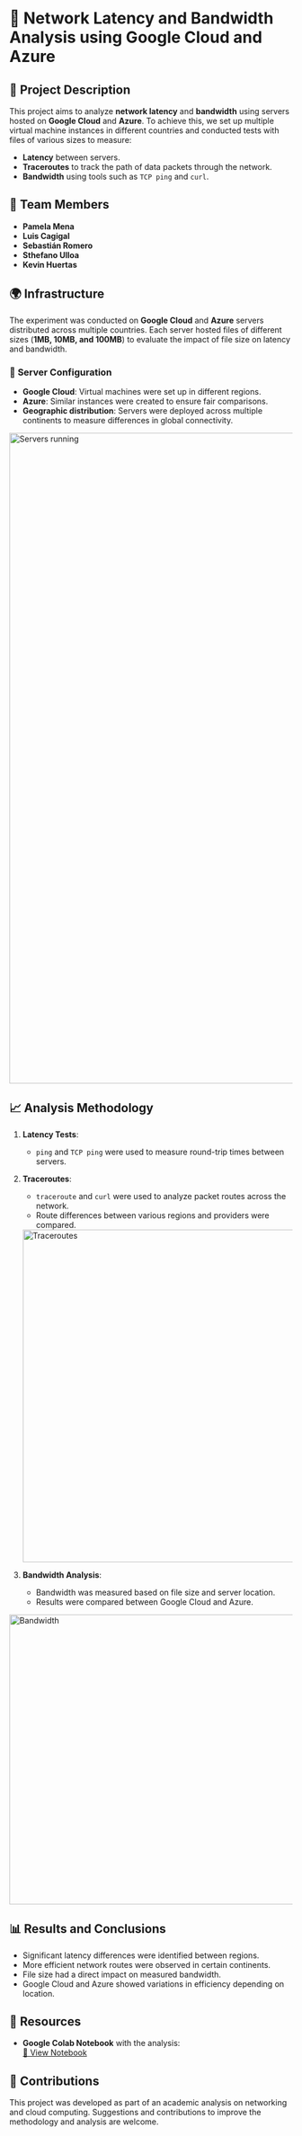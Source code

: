 # 📡 **Network Latency and Bandwidth Analysis using Google Cloud and Azure**  

## 📌 **Project Description**  
This project aims to analyze **network latency** and **bandwidth** using servers hosted on **Google Cloud** and **Azure**. To achieve this, we set up multiple virtual machine instances in different countries and conducted tests with files of various sizes to measure:  

- **Latency** between servers.  
- **Traceroutes** to track the path of data packets through the network.  
- **Bandwidth** using tools such as `TCP ping` and `curl`.  

## 👥 **Team Members**  
- **Pamela Mena**  
- **Luis Cagigal**  
- **Sebastián Romero**  
- **Sthefano Ulloa**  
- **Kevin Huertas**  

## 🌍 **Infrastructure**  
The experiment was conducted on **Google Cloud** and **Azure** servers distributed across multiple countries. Each server hosted files of different sizes (**1MB, 10MB, and 100MB**) to evaluate the impact of file size on latency and bandwidth.  

### 🔧 **Server Configuration**  
- **Google Cloud**: Virtual machines were set up in different regions.  
- **Azure**: Similar instances were created to ensure fair comparisons.  
- **Geographic distribution**: Servers were deployed across multiple continents to measure differences in global connectivity.  

<img width="1158" alt="Servers running" src="https://github.com/user-attachments/assets/558b440c-95cb-41f6-b9b8-e16d25e53163" />


## 📈 **Analysis Methodology**  
1. **Latency Tests**:  
   - `ping` and `TCP ping` were used to measure round-trip times between servers.  
2. **Traceroutes**:  
   - `traceroute` and `curl` were used to analyze packet routes across the network.  
   - Route differences between various regions and providers were compared.  
   <img width="592" alt="Traceroutes" src="https://github.com/user-attachments/assets/6491ddf0-9ace-40e9-a567-ce871c0f4b16" />

3. **Bandwidth Analysis**:  
   - Bandwidth was measured based on file size and server location.  
   - Results were compared between Google Cloud and Azure.  
 <img width="516" alt="Bandwidth" src="https://github.com/user-attachments/assets/d4479ea6-8d99-4728-9259-dff10bac6c9e" />
 
## 📊 **Results and Conclusions** 

- Significant latency differences were identified between regions.  
- More efficient network routes were observed in certain continents.  
- File size had a direct impact on measured bandwidth.  
- Google Cloud and Azure showed variations in efficiency depending on location.  

## 📎 **Resources**  
- **Google Colab Notebook** with the analysis:  
  [🔗 View Notebook](https://colab.research.google.com/drive/1oVua33lHgC_pH-6m_ox-7AxNTwd7FcWD#scrollTo=CtrV2lrw6xKz)  

## 📌 **Contributions**  
This project was developed as part of an academic analysis on networking and cloud computing. Suggestions and contributions to improve the methodology and analysis are welcome.  
